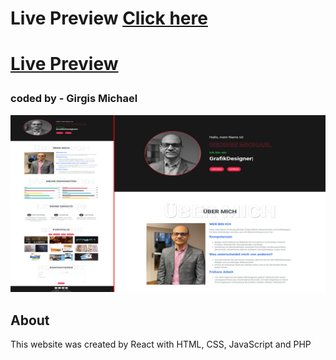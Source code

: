 # Live Preview [Click here](http://michaeldesign-4.web.app)
# <p><a href="http://michaeldesign-4.web.app" target=_blank>Live Preview</a></p>

### coded by - Girgis Michael 

![](/web.png)

## About
This website was created by React with HTML, CSS, JavaScript and PHP




